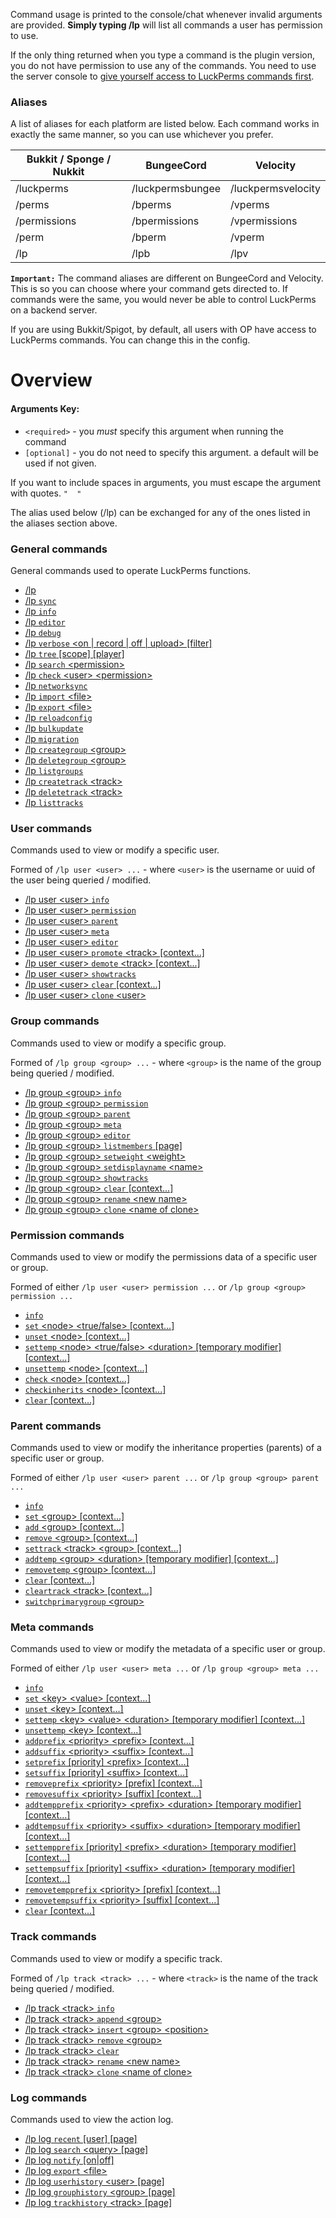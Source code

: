 Command usage is printed to the console/chat whenever invalid arguments are provided. **Simply typing /lp** will list all commands a user has permission to use.

If the only thing returned when you type a command is the plugin version, you do not have permission to use any of the commands. You need to use the server console to [give yourself access to LuckPerms commands first](Usage#granting-full-access-to-modify-permissions).

### Aliases
A list of aliases for each platform are listed below. Each command works in exactly the same manner, so you can use whichever you prefer.

| Bukkit / Sponge / Nukkit  | BungeeCord       | Velocity           |
|---------------------------|------------------|--------------------|
| /luckperms                | /luckpermsbungee | /luckpermsvelocity |
| /perms                    | /bperms          | /vperms            |
| /permissions              | /bpermissions    | /vpermissions      |
| /perm                     | /bperm           | /vperm             |
| /lp                       | /lpb             | /lpv               |

**`Important:`** The command aliases are different on BungeeCord and Velocity. This is so you can choose where your command gets directed to. If commands were the same, you would never be able to control LuckPerms on a backend server.

If you are using Bukkit/Spigot, by default, all users with OP have access to LuckPerms commands. You can change this in the config.

# Overview
#### Arguments Key:
* `<required>` - you *must* specify this argument when running the command
* `[optional]` - you do not need to specify this argument. a default will be used if not given.

If you want to include spaces in arguments, you must escape the argument with quotes. `"  "`

The alias used below (/lp) can be exchanged for any of the ones listed in the aliases section above.

### General commands
General commands used to operate LuckPerms functions.

*  [/lp](General-Commands#lp)
*  [/lp `sync`](General-Commands#lp-sync)
*  [/lp `info`](General-Commands#lp-info)
*  [/lp `editor`](General-Commands#lp-editor-type)
*  [/lp `debug`](General-Commands#lp-debug)
*  [/lp `verbose` \<on | record | off | upload\> [filter]](General-Commands#lp-verbose-onrecordoffupload-filter)
*  [/lp `tree` [scope] [player]](General-Commands#lp-tree-scope-player)
*  [/lp `search` \<permission\>](General-Commands#lp-search-permission)
*  [/lp `check` \<user\> \<permission\>](General-Commands#lp-check-user-permission)
*  [/lp `networksync`](General-Commands#lp-networksync)
*  [/lp `import` \<file\>](General-Commands#lp-import-file)
*  [/lp `export` \<file\>](General-Commands#lp-export-file)
*  [/lp `reloadconfig`](General-Commands#lp-reloadconfig)
*  [/lp `bulkupdate`](General-Commands#lp-bulkupdate-data-type-action-action-field-action-value-constraints)
*  [/lp `migration`](General-Commands#lp-migration-plugin-name-options)
*  [/lp `creategroup` \<group\>](General-Commands#lp-creategroup-name)
*  [/lp `deletegroup` \<group\>](General-Commands#lp-deletegroup-name)
*  [/lp `listgroups`](General-Commands#lp-listgroups)
*  [/lp `createtrack` \<track\>](General-Commands#lp-createtrack-name)
*  [/lp `deletetrack` \<track\>](General-Commands#lp-deletetrack-name)
*  [/lp `listtracks`](General-Commands#lp-listtracks)

### User commands
Commands used to view or modify a specific user.

Formed of `/lp user <user> ...` - where `<user>` is the username or uuid of the user being queried / modified.
*  [/lp user \<user\> `info`](User-Commands#lp-user-user-info)
*  [/lp user \<user\> `permission`](Permission-Commands)
*  [/lp user \<user\> `parent`](Parent-Commands)
*  [/lp user \<user\> `meta`](Meta-Commands)
*  [/lp user \<user\> `editor`](User-Commands#lp-user-user-editor)
*  [/lp user \<user\> `promote` \<track\> [context...]](User-Commands#lp-user-user-promote-track-context)
*  [/lp user \<user\> `demote` \<track\> [context...]](User-Commands#lp-user-user-demote-track-context)
*  [/lp user \<user\> `showtracks`](User-Commands#lp-user-user-showtracks)
*  [/lp user \<user\> `clear` [context...]](User-Commands#lp-user-user-clear-context)
*  [/lp user \<user\> `clone` \<user\>](User-Commands#lp-user-user-clone-user)

### Group commands
Commands used to view or modify a specific group.

Formed of `/lp group <group> ...` - where `<group>` is the name of the group being queried / modified.
*  [/lp group \<group\> `info`](Group-Commands#lp-group-group-info)
*  [/lp group \<group\> `permission`](Permission-Commands)
*  [/lp group \<group\> `parent`](Parent-Commands)
*  [/lp group \<group\> `meta`](Meta-Commands)
*  [/lp group \<group\> `editor`](Group-Commands#lp-group-group-editor)
*  [/lp group \<group\> `listmembers` [page]](Group-Commands#lp-group-group-listmembers-page)
*  [/lp group \<group\> `setweight` \<weight\>](Group-Commands#lp-group-group-setweight-weight)
*  [/lp group \<group\> `setdisplayname` \<name\>](Group-Commands#lp-group-group-setdisplayname-name)
*  [/lp group \<group\> `showtracks`](Group-Commands#lp-group-group-showtracks)
*  [/lp group \<group\> `clear` [context...]](Group-Commands#lp-group-group-clear-context)
*  [/lp group \<group\> `rename` \<new name\>](Group-Commands#lp-group-group-rename-new-name)
*  [/lp group \<group\> `clone` \<name of clone\>](Group-Commands#lp-group-group-clone-new-name)

### Permission commands
Commands used to view or modify the permissions data of a specific user or group.

Formed of either `/lp user <user> permission ...` or `/lp group <group> permission ...`
*  [`info`](Permission-Commands#lp-usergroup-usergroup-permission-info)
*  [`set` \<node\> \<true/false\> [context...]](Permission-Commands#lp-usergroup-usergroup-permission-set-node-truefalse-context)
*  [`unset` \<node\> [context...]](Permission-Commands#lp-usergroup-usergroup-permission-unset-node-context)
*  [`settemp` \<node\> \<true/false\> \<duration\> [temporary modifier] [context...]](Permission-Commands#lp-usergroup-usergroup-permission-settemp-node-truefalse-duration-temporary-modifier-context)
*  [`unsettemp` \<node\> [context...]](Permission-Commands#lp-usergroup-usergroup-permission-unsettemp-node-context)
*  [`check` \<node\> [context...]](Permission-Commands#lp-usergroup-usergroup-permission-check-node-context)
*  [`checkinherits` \<node\> [context...]](Permission-Commands#lp-usergroup-usergroup-permission-checkinherits-node-context)
*  [`clear` [context...]](Permission-Commands#lp-usergroup-usergroup-permission-clear-context)

### Parent commands
Commands used to view or modify the inheritance properties (parents) of a specific user or group.

Formed of either `/lp user <user> parent ...` or `/lp group <group> parent ...`
*  [`info`](Parent-Commands#lp-usergroup-usergroup-parent-info)
*  [`set` \<group\> [context...]](Parent-Commands#lp-usergroup-usergroup-parent-set-group-context)
*  [`add` \<group\> [context...]](Parent-Commands#lp-usergroup-usergroup-parent-add-group-context)
*  [`remove` \<group\> [context...]](Parent-Commands#lp-usergroup-usergroup-parent-remove-group-context)
*  [`settrack` \<track\> \<group\> [context...]](Parent-Commands#lp-usergroup-usergroup-parent-settrack-track-group-context)
*  [`addtemp` \<group\> \<duration\> [temporary modifier] [context...]](Parent-Commands#lp-usergroup-usergroup-parent-addtemp-group-duration-temporary-modifier-context)
*  [`removetemp` \<group\> [context...]](Parent-Commands#lp-usergroup-usergroup-parent-removetemp-group-context)
*  [`clear` [context...]](Parent-Commands#lp-usergroup-usergroup-parent-clear-context)
*  [`cleartrack` \<track\> [context...]](Parent-Commands#lp-usergroup-usergroup-parent-cleartrack-track-context)
*  [`switchprimarygroup` \<group\>](Parent-Commands#lp-user-user-parent-switchprimarygroup-group)

### Meta commands
Commands used to view or modify the metadata of a specific user or group.

Formed of either `/lp user <user> meta ...` or `/lp group <group> meta ...`
*  [`info`](Meta-Commands#lp-usergroup-usergroup-meta-info)
*  [`set` \<key\> \<value\> [context...]](Meta-Commands#lp-usergroup-usergroup-meta-set-key-value-context)
*  [`unset` \<key\> [context...]](Meta-Commands#lp-usergroup-usergroup-meta-unset-key-value-context)
*  [`settemp` \<key\> \<value\> \<duration\> [temporary modifier] [context...]](Meta-Commands#lp-usergroup-usergroup-meta-settemp-key-value-duration-temporary-modifier-context)
*  [`unsettemp` \<key\> [context...]](Meta-Commands#lp-usergroup-usergroup-meta-unsettemp-key-context)
*  [`addprefix` \<priority\> \<prefix\> [context...]](Meta-Commands#lp-usergroup-usergroup-meta-addprefix-priority-prefix-context)
*  [`addsuffix` \<priority\> \<suffix\> [context...]](Meta-Commands#lp-usergroup-usergroup-meta-addsuffix-priority-suffix-context)
*  [`setprefix` [priority] \<prefix\> [context...]](Meta-Commands#lp-usergroup-usergroup-meta-setprefix-priority-prefix-context)
*  [`setsuffix` [priority] \<suffix\> [context...]](Meta-Commands#lp-usergroup-usergroup-meta-setsuffix-priority-suffix-context)
*  [`removeprefix` \<priority\> [prefix] [context...]](Meta-Commands#lp-usergroup-usergroup-meta-removeprefix-priority-prefix-context)
*  [`removesuffix` \<priority\> [suffix] [context...]](Meta-Commands#lp-usergroup-usergroup-meta-removesuffix-priority-suffix-context)
*  [`addtempprefix` \<priority\> \<prefix\> \<duration\> [temporary modifier] [context...]](Meta-Commands#lp-usergroup-usergroup-meta-addtempprefix-priority-prefix-duration-temporary-modifier-context)
*  [`addtempsuffix` \<priority\> \<suffix\> \<duration\> [temporary modifier] [context...]](Meta-Commands#lp-usergroup-usergroup-meta-addtempsuffix-priority-suffix-duration-temporary-modifier-context)
*  [`settempprefix` [priority] \<prefix\> \<duration\> [temporary modifier] [context...]](Meta-Commands#lp-usergroup-usergroup-meta-settempprefix-priority-prefix-duration-temporary-modifier-context)
*  [`settempsuffix` [priority] \<suffix\> \<duration\> [temporary modifier] [context...]](Meta-Commands#lp-usergroup-usergroup-meta-settempsuffix-priority-suffix-duration-temporary-modifier-context)
*  [`removetempprefix` \<priority\> [prefix] [context...]](Meta-Commands#lp-usergroup-usergroup-meta-removetempprefix-priority-prefix-context)
*  [`removetempsuffix` \<priority\> [suffix] [context...]](Meta-Commands#lp-usergroup-usergroup-meta-removetempsuffix-priority-suffix-context)
*  [`clear` [context...]](Meta-Commands#lp-usergroup-usergroup-meta-clear-context)

### Track commands
Commands used to view or modify a specific track.

Formed of `/lp track <track> ...` - where `<track>` is the name of the track being queried / modified.
*  [/lp track \<track\> `info`](Track-Commands#lp-track-track-info)
*  [/lp track \<track\> `append` \<group\>](Track-Commands#lp-track-track-append-group)
*  [/lp track \<track\> `insert` \<group\> \<position\>](Track-Commands#lp-track-track-insert-group-position)
*  [/lp track \<track\> `remove` \<group\>](Track-Commands#lp-track-track-remove-group)
*  [/lp track \<track\> `clear`](Track-Commands#lp-track-track-clear)
*  [/lp track \<track\> `rename` \<new name\>](Track-Commands#lp-track-track-rename-new-name)
*  [/lp track \<track\> `clone` \<name of clone\>](Track-Commands#lp-track-track-clone-new-name)

### Log commands
Commands used to view the action log.
*  [/lp log `recent` [user] [page]](Log-Commands#lp-log-recent-user-page)
*  [/lp log `search` \<query\> [page]](Log-Commands#lp-log-search-query-page)
*  [/lp log `notify` [on|off]](Log-Commands#lp-log-notify-onoff)
*  [/lp log `export` \<file\>](Log-Commands#lp-log-export-file)
*  [/lp log `userhistory` \<user\> [page]](Log-Commands#lp-log-userhistory-user-page)
*  [/lp log `grouphistory` \<group\> [page]](Log-Commands#lp-log-grouphistory-group-page)
*  [/lp log `trackhistory` \<track\> [page]](Log-Commands#lp-log-trackhistory-track-page)
